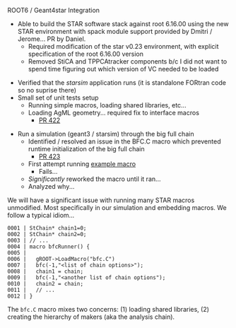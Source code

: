 ROOT6 / Geant4star Integration

- Able to build the STAR software stack against root 6.16.00 using the new STAR environment with spack module support provided by Dmitri / Jerome... PR by Daniel.
	- Required modification of the star v0.23 environment, with explicit specification of the root 6.16.00 version
	- Removed StiCA and TPPCAtracker components b/c I did not want to spend time figuring out which version of VC needed to be loaded
* Verified that the *starsim* application runs (it is standalone FORtran code so no suprise there)
* Small set of unit tests setup
	* Running simple macros, loading shared libraries, etc...
	* Loading AgML geometry... required fix to interface macros 
		- [PR 422](https://github.com/star-bnl/star-sw/pull/422) 
- Run a simulation (geant3 / starsim) through the big full chain
	- Identified / resolved an issue in the BFC.C macro which prevented runtime initialization of the big full chain
		- [PR 423](https://github.com/star-bnl/star-sw/pull/423)
	- First attempt running [example macro](https://github.com/star-bnl/star-sw/blob/main/StRoot/StarGenerator/macros/starsim.kinematics.C)
		- Fails...
	- *Significantly* reworked the macro until it ran... 
	- Analyzed why...

We will have a significant issue with running many STAR macros unmodified.  Most specifically in our simulation and embedding macros.  We follow a typical idiom...

```
0001 | StChain* chain1=0;
0002 | StChain* chain2=0;
0003 | // ...
0004 | macro bfcRunner() {
0005 | 
0006 |   gROOT->LoadMacro("bfc.C")
0007 |   bfc(-1,"<list of chain options>");
0008 |   chain1 = chain;
0009 |   bfc(-1,"<another list of chain options");
0010 |   chain2 = chain;
0011 |   // ...
0012 | }
```

The `bfc.C` macro mixes two concerns: (1) loading shared libraries, (2) creating the hierarchy of makers (aka the analysis chain).  